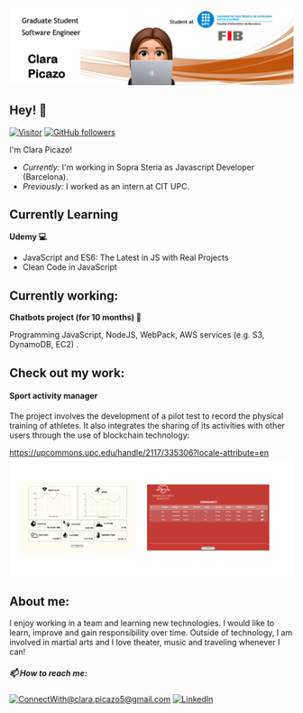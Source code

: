 ![Clara Picazo Banner Image](./banner.png)
<!-- <h2 align='center'>Clara Picazo Ventaja @ clarethe</h2>
<p align='center'><b>Graduate Student at Universitat Politecnica de Catalunya </b></p> -->

<h2>Hey! 👋</h2>

[![Visitor](https://visitor-badge.laobi.icu/badge?page_id=clarethe)](https://github.com/clarethe) [![GitHub followers](https://img.shields.io/github/followers/clarethe.svg?style=social&label=Follow)](https://github.com/clarethe?tab=followers)

I'm Clara Picazo! 
- <i>Currently:</i> I'm working in Sopra Steria as Javascript Developer (Barcelona). 
- <i>Previously:</i> I worked as an intern at CIT UPC.

<h2>Currently Learning</h2>

__Udemy 💻__
- JavaScript and ES6: The Latest in JS with Real Projects
- Clean Code in JavaScript

<h2>Currently working:</h2>

__Chatbots project (for 10 months) 🤖__

Programming JavaScript, NodeJS, WebPack, AWS services (e.g. S3, DynamoDB, EC2) .

<h2>Check out my work:</h2>

<h4>Sport activity manager</h4>
The project involves the development of a pilot test to record the physical training of athletes. 
It also integrates the sharing of its activities with other users through the use of blockchain technology:

https://upcommons.upc.edu/handle/2117/335306?locale-attribute=en
![Clara Picazo Banner Image](./sportyapp_image.png)


<h2> About me:</h2>

I enjoy working in a team and learning new technologies. I would like to learn, improve and gain responsibility over time. Outside of technology, I am involved in martial arts and I love theater, music and traveling whenever I can!
 
<h5>📫 How to reach me:</h5>

<a href="mailto:clara.picazo5@gmail.com">![ConnectWith@clara.picazo5@gmail.com](https://img.shields.io/badge/Gmail-D14836?style=for-the-badge&logo=gmail&logoColor=white)</a> <a href="https://www.linkedin.com/in/clara-picazo/">![LinkedIn](https://img.shields.io/badge/LinkedIn-0077B5?style=for-the-badge&logo=linkedin&logoColor=white)</a>

